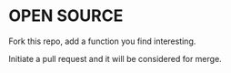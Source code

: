# OPEN SOURCE

Fork this repo, add a function you find interesting.

Initiate a pull request and it will be considered for merge.
